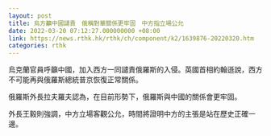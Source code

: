 ```yaml
---
layout: post
title: 烏方籲中國譴責　俄稱對華關係更牢固　中方指立場公允
date: 2022-03-20 07:12:27.000000000 +08:00
link: https://news.rthk.hk/rthk/ch/component/k2/1639876-20220320.htm
categories: rthk
---
```


烏克蘭官員呼籲中國，加入西方一同譴責俄羅斯的入侵。英國首相約翰遜說，西方不可能再與俄羅斯總統普京恢復正常關係。

俄羅斯外長拉夫羅夫認為，在目前形勢下，俄羅斯與中國的關係會更牢固。

外長王毅則強調，中方立場客觀公允，時間將證明中方的主張是站在歷史正確一邊。
